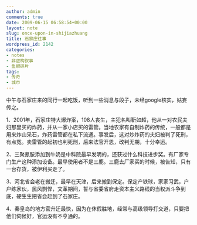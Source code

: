 ```yaml
---
author: admin
comments: true
date: 2009-06-15 06:58:54+00:00
layout: note
slug: once-upon-in-shijiazhuang
title: 石家庄往事
wordpress_id: 2142
categories:
- notes
- 非虚构叙事
- 鱼眼碎片
tags:
- 传奇
- 城市
---
```


中午与石家庄来的同行一起吃饭，听到一些消息与段子，未经google核实，姑妄传之。

1、2001年，石家庄特大爆炸案，108人丧生，主犯名叫靳如超，他从一对农民夫妇那里买的炸药，并从一家小店买的雷管。当地农家有自制炸药的传统，一般都是用来炸山采石，炸药雷管都在私下流通。事发后，这对炒炸药的夫妇被判了死刑，有点冤。卖雷管的起初也判死刑，后来法官开恩，改判无期，十分幸运。

2、三聚氰胺添加到牛奶是中科院最早发明的，还获过什么科技进步奖。有厂家专门生产这种添加设备。最早使用者不是三鹿。三鹿去厂家买的时候，被告知，只有一台存货，被伊利买走了。

3、河北省会老在搬迁，最早在天津，后来搬到保定。保定产铁球，家家习武，户户练家伙，民风剽悍，文革期间，誓与省委省府走资本主义路线的当权派斗争到底，硬生生把省会赶到了石家庄。

4、秦皇岛的地方官升迁最快，因为在休假胜地，经常与高级领导打交道，只要把他们伺候好，官运没有不亨通的。
